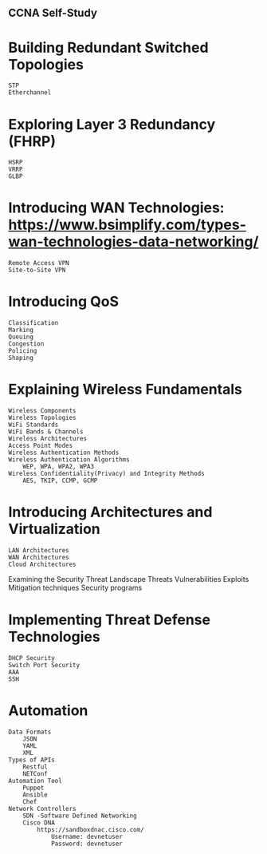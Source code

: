 ## CCNA Self-Study

# Building Redundant Switched Topologies
	STP
	Etherchannel

# Exploring Layer 3 Redundancy (FHRP)
	HSRP
	VRRP
	GLBP

# Introducing WAN Technologies: https://www.bsimplify.com/types-wan-technologies-data-networking/
	Remote Access VPN
	Site-to-Site VPN
	
# Introducing QoS
	Classification
	Marking
	Queuing
	Congestion
	Policing
	Shaping

# Explaining Wireless Fundamentals
	Wireless Components
	Wireless Topologies
	WiFi Standards
	WiFi Bands & Channels
	Wireless Architectures
	Access Point Modes
	Wireless Authentication Methods
	Wireless Authentication Algorithms
		WEP, WPA, WPA2, WPA3
	Wireless Confidentiality(Privacy) and Integrity Methods
		AES, TKIP, CCMP, GCMP
	
# Introducing Architectures and Virtualization
	LAN Architectures
	WAN Architectures
	Cloud Architectures

Examining the Security Threat Landscape
	Threats
	Vulnerabilities
	Exploits
	Mitigation techniques
	Security programs
	
	
# Implementing Threat Defense Technologies
	DHCP Security
	Switch Port Security
	AAA
	SSH
	
# Automation
    Data Formats
        JSON
        YAML
        XML
    Types of APIs
        Restful
        NETConf
    Automation Tool
        Puppet
        Ansible
        Chef
    Network Controllers
        SDN -Software Defined Networking
        Cisco DNA
            https://sandboxdnac.cisco.com/
                Username: devnetuser
                Password: devnetuser    
